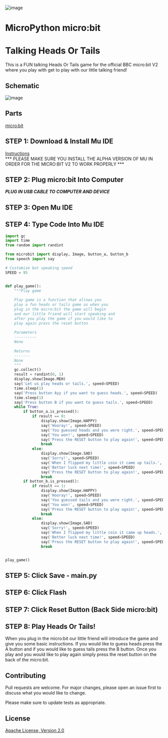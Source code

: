 ![image](https://github.com/mytechnotalent/MicroPython-micro-bit_Talking_Heads_Or_Tails/blob/main/MicroPython-micro-bit%20Talking%20Heads%20Or%20Tails.png?raw=true)

# MicroPython micro:bit
# Talking Heads Or Tails
This is a FUN talking Heads Or Tails game for the official BBC micro:bit V2 where you play with get to play with our little talking friend!

## Schematic
![image](https://github.com/mytechnotalent/MicroPython-micro-bit_Talking_Heads_Or_Tails/blob/main/schematic.png?raw=true)

## Parts
[micro:bit](https://microbit.org/buy/?location=US&version=microbitV2)

## STEP 1: Download & Install Mu IDE
[Instructions](https://www.linkedin.com/pulse/python-kids-part-2-install-mu-ide-kevin-thomas/)<br>
*** PLEASE MAKE SURE YOU INSTALL THE ALPHA VERSION OF MU IN ORDER FOR THE MICRO:BIT V2 TO WORK PROPERLY ***

## STEP 2: Plug micro:bit Into Computer
***PLUG IN USB CABLE TO COMPUTER AND DEVICE***

## STEP 3: Open Mu IDE

## STEP 4: Type Code Into Mu IDE
```python
import gc
import time
from random import randint

from microbit import display, Image, button_a, button_b
from speech import say

# Customize bot speaking speed
SPEED = 95


def play_game():
    """Play game 
    
    Play game is a function that allows you
    play a fun heads or tails game as when you
    plug in the micro:bit the game will begin
    and our little friend will start speaking and
    after you play the game if you would like to
    play again press the reset button
    
    Parameters
    ----------
    None
        
    Returns
    -------
    None
    """
    gc.collect()
    result = randint(0, 1)
    display.show(Image.MEH)
    say('Let us play heads or tails.', speed=SPEED)
    time.sleep(1)
    say('Press button Ayy if you want to guess heads.', speed=SPEED)
    time.sleep(1)
    say('Press button B if you want to guess tails.', speed=SPEED)
    while True:
        if button_a.is_pressed():
            if result == 0:
                display.show(Image.HAPPY)
                say('Hooray!', speed=SPEED)
                say('You guessed heads and you were right.', speed=SPEED)
                say('You won!', speed=SPEED)
                say('Press the RESET button to play again!', speed=SPEED)
                break
            else:
                display.show(Image.SAD)
                say('Sorry!', speed=SPEED)
                say('When I flipped my little coin it came up tails.', speed=SPEED)
                say('Better luck next time!', speed=SPEED)
                say('Press the RESET button to play again!', speed=SPEED)
                break
        if button_b.is_pressed():
            if result == 1:
                display.show(Image.HAPPY)
                say('Hooray!', speed=SPEED)
                say('You guessed tails and you were right.', speed=SPEED)
                say('You won!', speed=SPEED)
                say('Press the RESET button to play again!', speed=SPEED)
                break
            else:
                display.show(Image.SAD)
                say('Sorry!', speed=SPEED)
                say('When I flipped my little coin it came up heads.', speed=SPEED)
                say('Better luck next time!', speed=SPEED)
                say('Press the RESET button to play again!', speed=SPEED)
                break


play_game()
```

## STEP 5: Click Save - main.py

## STEP 6: Click Flash

## STEP 7: Click Reset Button (Back Side micro:bit)

## STEP 8: Play Heads Or Tails!
When you plug in the micro:bit our little friend will introduce the game and give you some basic instructions.  If you would like to guess heads press the A button and if you would like to guess tails press the B button.  Once you play and you would like to play again simply press the reset button on the back of the micro:bit.

## Contributing
Pull requests are welcome. For major changes, please open an issue first to discuss what you would like to change.

Please make sure to update tests as appropriate.

## License
[Apache License, Version 2.0](https://www.apache.org/licenses/LICENSE-2.0)
